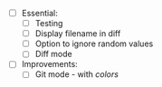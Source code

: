 - [ ] Essential:
    - [ ] Testing
    - [ ] Display filename in diff
    - [ ] Option to ignore random values
    - [ ] Diff mode
- [ ] Improvements:
    - [ ] Git mode - with *colors*
